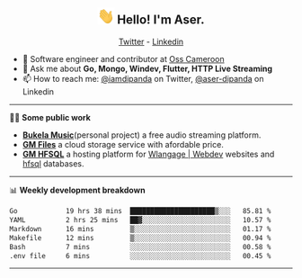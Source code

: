 <h2 align="center"> <img src="https://github.com/gabriel-TheCode/gabriel-TheCode/blob/master/gifs/Hi.gif" width="30px"> Hello! I'm Aser.</h2>
<p align="center">
  <a href="https://twitter.com/iamdipanda">Twitter</a> - 
  <a href="https://www.linkedin.com/in/aser-dipanda/">Linkedin</a>
</p>


- 🔭 Software engineer and contributor at [Oss Cameroon](https://github.com/osscameroon)
- 💬 Ask me about **Go, Mongo, Windev, Flutter, HTTP Live Streaming**
- 📫 How to reach me: [@iamdipanda](https://twitter.com/iamdipanda) on Twitter, [@aser-dipanda](https://www.linkedin.com/in/aser-dipanda/) on Linkedin

-------

👨‍💻 **Some public work**

- **[Bukela Music](https://music.bukela.co)**(personal project) a free audio streaming platform. 
- **[GM Files](https://gamesmania.io)** a cloud storage service with afordable price.
- **[GM HFSQL](https://gamesmania.io)** a hosting platform for [Wlangage | Webdev](https://pcsoft.fr/webdev/index.html) websites and [hfsql](https://pcsoft.fr/accueilpub/hfsql.htm) databases.
-------

📊 **Weekly development breakdown**

<!--START_SECTION:waka-->

```text
Go            19 hrs 38 mins  █████████████████████▒░░░   85.81 %
YAML          2 hrs 25 mins   ██▓░░░░░░░░░░░░░░░░░░░░░░   10.57 %
Markdown      16 mins         ▒░░░░░░░░░░░░░░░░░░░░░░░░   01.17 %
Makefile      12 mins         ▒░░░░░░░░░░░░░░░░░░░░░░░░   00.94 %
Bash          7 mins          ░░░░░░░░░░░░░░░░░░░░░░░░░   00.58 %
.env file     6 mins          ░░░░░░░░░░░░░░░░░░░░░░░░░   00.45 %
```

<!--END_SECTION:waka-->

-------

